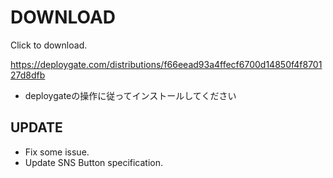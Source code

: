 # DOWNLOAD

Click to download.

https://deploygate.com/distributions/f66eead93a4ffecf6700d14850f4f870127d8dfb


- deploygateの操作に従ってインストールしてください

## UPDATE
  - Fix some issue.
  - Update SNS Button specification.



